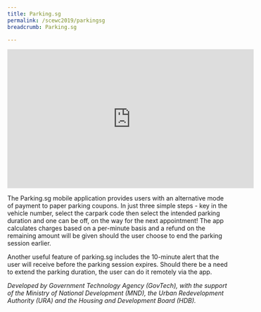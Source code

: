 ```yaml
---
title: Parking.sg
permalink: /scewc2019/parkingsg
breadcrumb: Parking.sg

---
```



<div class="bp-youtube">
  <iframe width="560" height="315" src="https://www.youtube.com/embed/W1bxtVwuZr0" frameborder="0" allow="autoplay; encrypted-media" allowfullscreen></iframe>
</div>

The Parking.sg mobile application provides users with an alternative mode of payment to paper parking coupons. In just three simple steps - key in the vehicle number, select the carpark code then select the intended parking duration and one can be off, on the way for the next appointment! The app calculates charges based on a per-minute basis and a refund on the remaining amount will be given should the user choose to end the parking session earlier.

Another useful feature of parking.sg includes the 10-minute alert that the user will receive before the parking session expires. Should there be a need to extend the parking duration, the user can do it remotely via the app.

*Developed by Government Technology Agency (GovTech),  with the support of the Ministry of National Development (MND), the Urban Redevelopment Authority (URA) and the Housing and Development Board (HDB).*

